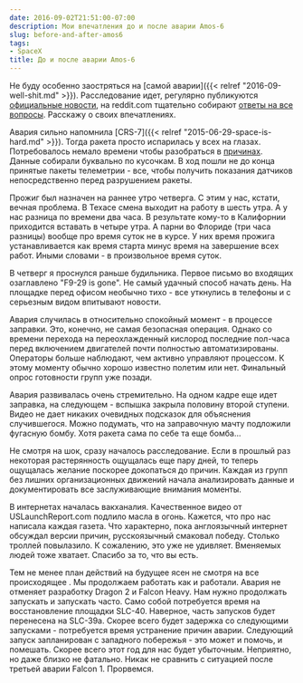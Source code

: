 ```yaml
---
date: 2016-09-02T21:51:00-07:00
description: Мои впечатления до и после аварии Amos-6
slug: before-and-after-amos6
tags:
- SpaceX
title: До и после аварии Amos-6
---
```


Не буду особенно заостряться на [самой аварии]({{< relref "2016-09-well-shit.md" >}}).
Расследование идет, регулярно публикуются [официальные новости](http://www.spacex.com/news/2016/09/01/anomaly-updates),
на reddit.com тщательно собирают [ответы на все вопросы](https://www.reddit.com/r/spacex/comments/50rr9v/falcon_9_amos6_static_fire_anomaly_faq_summary/).
Расскажу о своих впечатлениях.

Авария сильно напомнила [CRS-7]({{< relref "2015-06-29-space-is-hard.md" >}}).
Тогда ракета просто испарилась у всех на глазах. Потребовалось немало времени
чтобы разобраться в [причинах](http://www.spacex.com/news/2015/07/20/crs-7-investigation-update).
Данные собирали буквально по кусочкам. В ход пошли не до конца принятые пакеты
телеметрии - все, чтобы получить показания датчиков непосредственно перед
разрушением ракеты.

Прожиг был назначен на раннее утро четверга. С этим у нас, кстати, вечная
проблема. В Техасе смена выходит на работу в шесть утра. А у нас разница по
времени два часа. В результате кому-то в Калифорнии приходится вставать в четыре
утра. А парни во Флориде (три часа разницы) вообще про время суток не в курсе.
У них время прожига устанавливается как время старта минус время на завершение
всех работ. Иными словами - в произвольное время суток.

<!--more-->
В четверг я проснулся раньше будильника. Первое письмо во входящих озаглавлено
"F9-29 is gone". Не самый удачный способ начать день. На площадке перед офисом
необычно тихо - все уткнулись в телефоны и с серьезным видом впитывают новости.

Авария случилась в относительно спокойный момент - в процессе заправки. Это,
конечно, не самая безопасная операция. Однако со времени перехода на
переохлажденный кислород последние пол-часа перед включением двигателей почти
полностью автоматизированы. Операторы больше наблюдают, чем активно управляют
процессом. К этому моменту обычно хорошо известно полетим или нет. Финальный
опрос готовности групп уже позади.

Авария развивалась очень стремительно. На одном кадре еще идет заправка, на
следующем - вспышка закрыла половину второй ступени. Видео не дает никаких
очевидных подсказок для объяснения случившегося. Можно подумать, что на
заправочную мачту подложили фугасную бомбу. Хотя ракета сама по себе та еще
бомба...

Не смотря на шок, сразу началось расследование. Если в прошлый раз некоторая
растерянность ощущалась еще пару дней, то теперь ощущалась желание поскорее
докопаться до причин. Каждая из групп без лишних организационных движений начала
анализировать данные и документировать все заслуживающие внимания моменты.

В интернетах началась вакханалия. Качественное видео от USLaunchReport.com
подлило масла в огонь. Кажется, что про нас написала каждая газета. Что
характерно, пока англоязычный интернет обсуждал версии причин, русскоязычный
смаковал победу. Столько троллей повылазило. К сожалению, это уже не удивляет.
Вменяемых людей тоже хватает. Спасибо за то, что вы есть.

Тем не менее план действий на будущее ясен не смотря на все происходящее . Мы
продолжаем работать как и работали. Авария не отменяет разработку Dragon 2 и
Falcon Heavy. Нам нужно продолжать запускать и запускать часто. Само собой
потребуется время на восстановление площадки SLC-40. Наверное, часть запусков
будет перенесена на SLC-39a. Скорее всего будет задержка со следующими
запусками - потребуется время устранение причин аварии. Следующий запуск
запланирован с западного побережья - это может и помочь, и помешать. Скорее
всего этот год для нас будет убыточным. Неприятно, но даже близко не фатально.
Никак не сравнить с ситуацией после третьей аварии Falcon 1. Прорвемся.

